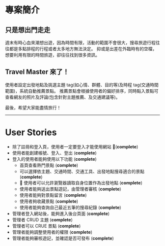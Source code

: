 # 專案簡介

## 只是想出門走走

週末有時心血來潮想出遊，因為時間有限，活動的範圍不會很大，搜尋旅遊行程往往都是多點排程的行程或者太多地方無法決定。 抑或是出差在外臨時有的空檔，想要利用有限的時間旅遊，卻往往找到很多資訊。

## Travel Master 來了！

使用者設定出發地點及挑選主題 tag(如心情、群體、目的等)及時程 tag(交通時間範圍)，系統自動推薦景點。 推薦景點會根據使用者的偏好排序，同時點入景點可查看網友的照片及評論(包含針對主題推薦、及交通建議等)。

最後，希望大家能盡情旅行！

---

# User Stories

- 除了註冊和登入頁，使用者一定要登入才能使用網站 (**complete**)
- 使用者能創建帳號、登入、登出 (**complete**)
- 登入的使用者能夠使用以下功能 (**complete**)
  - 首頁查看熱門景點 (**complete**)
  - 可以選擇依主題、交通時間、交通工具、出發地點搜尋適合的景點 (**complete**)
  -  使用者可以允許瀏覽器讀取自身位置作為出發地點 (**complete**)
  - 使用者能夠送出景點遊記，由管理者審核 (**complete**)
  - 使用者能夠對景點留言 (**complete**)
  - 使用者夠收藏景點 (**complete**)
  - 使用者能夠查詢自己最近五筆的搜尋紀錄 (**complete**)
- 管理者登入網站後，能夠進入後台頁面 (**complete**)
- 管理者 CRUD 主題 (**complete**)
- 管理者可以 CRUE 景點 (**complete**)
- 管理者能夠調整使用者的權限 (**complete**)
- 管理者能夠審核遊記，並確認是否可發布 (**complete**)
